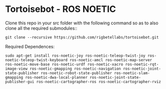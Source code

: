 # Tortoisebot - ROS NOETIC

Clone this repo in your src folder with the following command so as to also clone all the required submodules::
```
git clone --recursive https://github.com/rigbetellabs/tortoisebot.git
```
Required Dependences: 
```
sudo apt-get install ros-noetic-joy ros-noetic-teleop-twist-joy ros-noetic-teleop-twist-keyboard ros-noetic-amcl ros-noetic-map-server ros-noetic-move-base ros-noetic-urdf ros-noetic-xacro ros-noetic-rqt-image-view ros-noetic-gmapping ros-noetic-navigation ros-noetic-joint-state-publisher ros-noetic-robot-state-publisher ros-noetic-slam-gmapping ros-noetic-dwa-local-planner ros-noetic-joint-state-publisher-gui ros-noetic-cartographer-ros ros-noetic-cartographer-rviz
```

